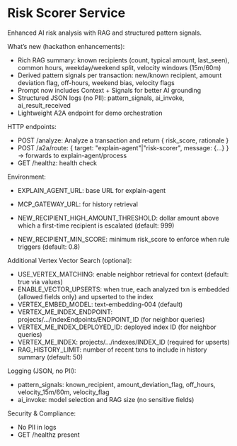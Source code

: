 # Risk Scorer Service

Enhanced AI risk analysis with RAG and structured pattern signals.

What’s new (hackathon enhancements):
- Rich RAG summary: known recipients (count, typical amount, last_seen), common hours, weekday/weekend split, velocity windows (15m/60m)
- Derived pattern signals per transaction: new/known recipient, amount deviation flag, off-hours, weekend bias, velocity flags
- Prompt now includes Context + Signals for better AI grounding
- Structured JSON logs (no PII): pattern_signals, ai_invoke, ai_result_received
- Lightweight A2A endpoint for demo orchestration

HTTP endpoints:
- POST /analyze: Analyze a transaction and return { risk_score, rationale }
- POST /a2a/route: { target: "explain-agent"|"risk-scorer", message: {...} } → forwards to explain-agent/process
- GET /healthz: health check

Environment:
- EXPLAIN_AGENT_URL: base URL for explain-agent
- MCP_GATEWAY_URL: for history retrieval

- NEW_RECIPIENT_HIGH_AMOUNT_THRESHOLD: dollar amount above which a first-time recipient is escalated (default: 999)
- NEW_RECIPIENT_MIN_SCORE: minimum risk_score to enforce when rule triggers (default: 0.8)


Additional Vertex Vector Search (optional):
- USE_VERTEX_MATCHING: enable neighbor retrieval for context (default: true via values)
- ENABLE_VECTOR_UPSERTS: when true, each analyzed txn is embedded (allowed fields only) and upserted to the index
- VERTEX_EMBED_MODEL: text-embedding-004 (default)
- VERTEX_ME_INDEX_ENDPOINT: projects/.../indexEndpoints/ENDPOINT_ID (for neighbor queries)
- VERTEX_ME_INDEX_DEPLOYED_ID: deployed index ID (for neighbor queries)
- VERTEX_ME_INDEX: projects/.../indexes/INDEX_ID (required for upserts)
- RAG_HISTORY_LIMIT: number of recent txns to include in history summary (default: 50)

Logging (JSON, no PII):
- pattern_signals: known_recipient, amount_deviation_flag, off_hours, velocity_15m/60m, velocity_flag
- ai_invoke: model selection and RAG size (no sensitive fields)

Security & Compliance:
- No PII in logs
- GET /healthz present


